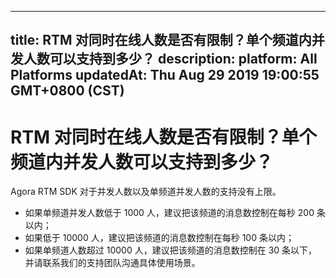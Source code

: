 
---
title: RTM 对同时在线人数是否有限制？单个频道内并发人数可以支持到多少？
description: 
platform: All Platforms
updatedAt: Thu Aug 29 2019 19:00:55 GMT+0800 (CST)
---
# RTM 对同时在线人数是否有限制？单个频道内并发人数可以支持到多少？
Agora RTM SDK 对于并发人数以及单频道并发人数的支持没有上限。
- 如果单频道并发人数低于 1000 人，建议把该频道的消息数控制在每秒 200 条以内；
- 如果低于 10000 人，建议把该频道的消息数控制在每秒 100 条以内；
- 如果单频道人数超过 10000 人，建议把该频道的消息数控制在 30 条以下，并请联系我们的支持团队沟通具体使用场景。
